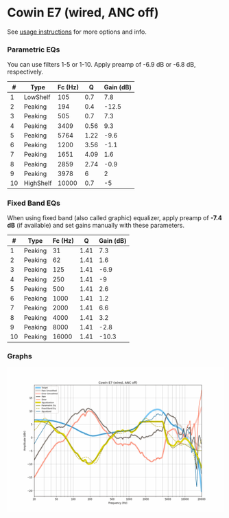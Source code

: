 # Cowin E7 (wired, ANC off)
See [usage instructions](https://github.com/jaakkopasanen/AutoEq#usage) for more options and info.

### Parametric EQs
You can use filters 1-5 or 1-10. Apply preamp of -6.9 dB or -6.8 dB, respectively.

|   # | Type      |   Fc (Hz) |    Q |   Gain (dB) |
|-----|-----------|-----------|------|-------------|
|   1 | LowShelf  |       105 | 0.7  |         7.8 |
|   2 | Peaking   |       194 | 0.4  |       -12.5 |
|   3 | Peaking   |       505 | 0.7  |         7.3 |
|   4 | Peaking   |      3409 | 0.56 |         9.3 |
|   5 | Peaking   |      5764 | 1.22 |        -9.6 |
|   6 | Peaking   |      1200 | 3.56 |        -1.1 |
|   7 | Peaking   |      1651 | 4.09 |         1.6 |
|   8 | Peaking   |      2859 | 2.74 |        -0.9 |
|   9 | Peaking   |      3978 | 6    |         2   |
|  10 | HighShelf |     10000 | 0.7  |        -5   |

### Fixed Band EQs
When using fixed band (also called graphic) equalizer, apply preamp of **-7.4 dB** (if available) and set gains manually with these parameters.

|   # | Type    |   Fc (Hz) |    Q |   Gain (dB) |
|-----|---------|-----------|------|-------------|
|   1 | Peaking |        31 | 1.41 |         7.3 |
|   2 | Peaking |        62 | 1.41 |         1.6 |
|   3 | Peaking |       125 | 1.41 |        -6.9 |
|   4 | Peaking |       250 | 1.41 |        -9   |
|   5 | Peaking |       500 | 1.41 |         2.6 |
|   6 | Peaking |      1000 | 1.41 |         1.2 |
|   7 | Peaking |      2000 | 1.41 |         6.6 |
|   8 | Peaking |      4000 | 1.41 |         3.2 |
|   9 | Peaking |      8000 | 1.41 |        -2.8 |
|  10 | Peaking |     16000 | 1.41 |       -10.3 |

### Graphs
![](./Cowin%20E7%20(wired,%20ANC%20off).png)
